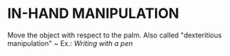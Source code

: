 # IN-HAND MANIPULATION
Move the object with respect to the palm.
Also called "dexteritious manipulation"
~ Ex.: *Writing with a pen*